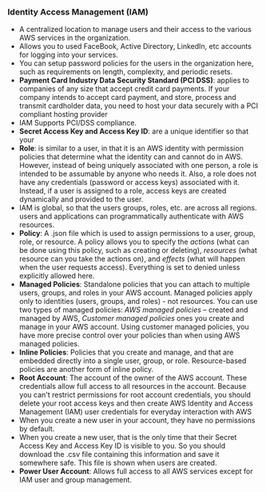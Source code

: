 ### Identity Access Management (IAM)

* A centralized location to manage users and their access to the various AWS
  services in the organization.
* Allows you to used FaceBook, Active Directory, LinkedIn, etc accounts for
  logging into your services.
* You can setup password policies for the users in the organization here, such
  as requirements on length, complexity, and periodic resets.
* **Payment Card Industry Data Security Standard (PCI DSS)**: applies to
    companies of any size that accept credit card payments. If your company
    intends to accept card payment, and store, process and transmit cardholder
    data, you need to host your data securely with a PCI compliant hosting provider
* IAM Supports PCI/DSS compliance.
* **Secret Access Key and Access Key ID**: are a unique identifier so that your
* **Role**: is similar to a user, in that it is an AWS identity with permission
    policies that determine what the identity can and cannot do in AWS. However,
    instead of being uniquely associated with one person, a role is intended
    to be assumable by anyone who needs it. Also, a role does not have any
    credentials (password or access keys) associated with it. Instead, if a
    user is assigned to a role, access keys are created dynamically and provided
    to the user.
* IAM is global, so that the users groups, roles, etc. are across all regions.
    users and applications can programmatically authenticate with AWS resources.
* **Policy**: A .json file which is used to assign permissions to a user, group,
    role, or resource. A policy allows you to specify the *actions* (what can
    be done using this policy, such as creating or deleting), *resources* (what
    resource can you take the actions on), and *effects* (what will happen when
    the user requests access). Everything is set to denied unless explicitly
    allowed here.
* **Managed Policies**: Standalone policies that you can attach to multiple
    users, groups, and roles in your AWS account. Managed policies apply only
    to identities (users, groups, and roles) - not resources. You can use two
    types of managed policies: *AWS managed policies* – created and managed
    by AWS, *Customer managed policies* ones you create and manage in your
    AWS account. Using customer managed policies, you have more precise control
    over your policies than when using AWS managed policies.
* **Inline Policies**: Policies that you create and manage, and that are
    embedded directly into a single user, group, or role. Resource-based
    policies are another form of inline policy.
* **Root Account**: The account of the owner of the AWS account. These credentials
    allow full access to all resources in the account. Because you can't restrict
    permissions for root account credentials, you should delete your
    root access keys and then create AWS Identity and Access Management (IAM)
    user credentials for everyday interaction with AWS
* When you create a new user in your account, they have no permissions by default.
* When you create a new user, that is the only time that their Secret Access Key
    and Access Key ID is visible to you. So you should download the .csv file
    containing this information and save it somewhere safe. This file is shown
    when users are created.
* **Power User Account**: Allows full access to all AWS services except for IAM
    user and group management.
